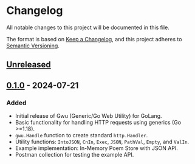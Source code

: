 # Changelog

All notable changes to this project will be documented in this file.

The format is based on [Keep a Changelog](https://keepachangelog.com/en/1.1.0/),
and this project adheres to [Semantic Versioning](https://semver.org/spec/v2.0.0.html).

## [Unreleased]

## [0.1.0] - 2024-07-21

### Added

- Initial release of Gwu (Generic/Go Web Utility) for GoLang.
- Basic functionality for handling HTTP requests using generics (Go >=1.18).
- `gwu.Handle` function to create standard `http.Handler`.
- Utility functions: `IntoJSON`, `CnIn`, `Exec`, `JSON`, `PathVal`, `Empty`, and `ValIn`.
- Example implementation: In-Memory Poem Store with JSON API.
- Postman collection for testing the example API.

[unreleased]: https://github.com/reqlabs/gwu/compare/v0.1.0...HEAD
[0.1.0]: https://github.com/reqlabs/gwu/releases/tag/v0.1.0